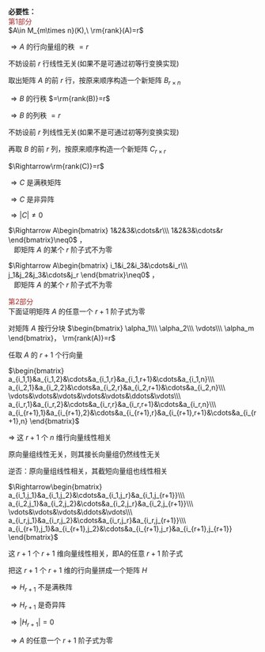 **必要性：**    
<font color=brown>第1部分</font>    
 $A\in M_{m\times n}(K),\ \rm{rank}(A)=r$     
    
 $\Rightarrow A$ 的行向量组的秩 $=r$     
    
不妨设前 $r$ 行线性无关(如果不是可通过初等行变换实现)    
    
取出矩阵 $A$ 的前 $r$ 行，按原来顺序构造一个新矩阵 $B_{r\times n}$     
    
 $\Rightarrow B$ 的行秩 $=\rm{rank(B)}=r$     
    
 $\Rightarrow B$ 的列秩 $=r$     
    
不妨设前 $r$ 列线性无关(如果不是可通过初等列变换实现)    
    
再取 $B$ 的前 $r$ 列，按原来顺序构造一个新矩阵 $C_{r\times r}$     
    
 $\Rightarrow\rm{rank(C)}=r$     
    
 $\Rightarrow C$ 是满秩矩阵    
    
 $\Rightarrow C$ 是非异阵    
    
 $\Rightarrow|C|\neq0$     
    
 $\Rightarrow A\begin{bmatrix}    
1&2&3&\cdots&r\\\     
1&2&3&\cdots&r    
\end{bmatrix}\neq0$ ，    
 $\enspace$ 即矩阵 $A$ 的某个 $r$ 阶子式不为零    
    
 $\Rightarrow A\begin{bmatrix}    
i_1&i_2&i_3&\cdots&i_r\\\     
j_1&j_2&j_3&\cdots&j_r    
\end{bmatrix}\neq0$ ，    
 $\enspace$ 即矩阵 $A$ 的某个 $r$ 阶子式不为零    
    
<font color=brown>第2部分</font>    
下面证明矩阵 $A$ 的任意一个 $r+1$ 阶子式为零    
    
对矩阵 $A$ 按行分块 $\begin{bmatrix}    
\alpha_1\\\     
\alpha_2\\\     
\vdots\\\     
\alpha_m    
\end{bmatrix}， \rm{rank(A)}=r$     
    
任取 $A$ 的 $r+1$ 个行向量    
    
 $\begin{bmatrix}    
a_{i_1,1}&a_{i_1,2}&\cdots&a_{i_1,r}&a_{i_1,r+1}&\cdots&a_{i_1,n}\\\     
a_{i_2,1}&a_{i_2,2}&\cdots&a_{i_2,r}&a_{i_2,r+1}&\cdots&a_{i_2,n}\\\     
\vdots&\vdots&\vdots&\vdots&\vdots&\ddots&\vdots\\\     
a_{i_r,1}&a_{i_r,2}&\cdots&a_{i_r,r}&a_{i_r,r+1}&\cdots&a_{i_r,n}\\\     
a_{i_{r+1},1}&a_{i_{r+1},2}&\cdots&a_{i_{r+1},r}&a_{i_{r+1},r+1}&\cdots&a_{i_{r+1},n}    
\end{bmatrix}$     
    
 $\Rightarrow$ 这 $r+1$ 个 $n$ 维行向量线性相关    
    
原向量组线性无关，则其接长向量组仍然线性无关    
    
逆否：原向量组线性相关，其截短向量组也线性相关    
    
 $\Rightarrow\begin{bmatrix}    
a_{i_1,j_1}&a_{i_1,j_2}&\cdots&a_{i_1,j_r}&a_{i_1,j_{r+1}}\\\     
a_{i_2,j_1}&a_{i_2,j_2}&\cdots&a_{i_2,j_r}&a_{i_2,j_{r+1}}\\\     
\vdots&\vdots&\vdots&\ddots&\vdots\\\     
a_{i_r,j_1}&a_{i_r,j_2}&\cdots&a_{i_r,j_r}&a_{i_r,j_{r+1}}\\\     
a_{i_{r+1},j_1}&a_{i_{r+1},j_2}&\cdots&a_{i_{r+1},j_r}&a_{i_{r+1},j_{r+1}}    
\end{bmatrix}$     
    
这 $r+1$ 个 $r+1$ 维向量线性相关，即A的任意 $r+1$ 阶子式    
    
把这 $r+1$ 个 $r+1$ 维的行向量拼成一个矩阵 $H$     
    
 $\Rightarrow H_{r+1}$ 不是满秩阵    
    
 $\Rightarrow H_{r+1}$ 是奇异阵    
    
 $\Rightarrow|H_{r+1}|=0$     
    
 $\Rightarrow A$ 的任意一个 $r+1$ 阶子式为零    

